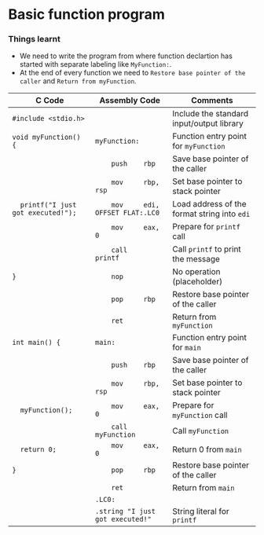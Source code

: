 # Basic function program

### Things learnt
  - We need to write the program from where function declartion has started with separate labeling like `MyFunction:`.
  - At the end of every function we need to `Restore base pointer of the caller` and `Return from myFunction`.

| C Code | Assembly Code | Comments |
|--------|----------------|----------|
| `#include <stdio.h>` | | Include the standard input/output library |
| `void myFunction() {` | `myFunction:` | Function entry point for `myFunction` |
| | `    push    rbp` | Save base pointer of the caller |
| | `    mov     rbp, rsp` | Set base pointer to stack pointer |
| `  printf("I just got executed!");` | `    mov     edi, OFFSET FLAT:.LC0` | Load address of the format string into `edi` |
| | `    mov     eax, 0` | Prepare for `printf` call |
| | `    call    printf` | Call `printf` to print the message |
| `}` | `    nop` | No operation (placeholder) |
| | `    pop     rbp` | Restore base pointer of the caller |
| | `    ret` | Return from `myFunction` |
| `int main() {` | `main:` | Function entry point for `main` |
| | `    push    rbp` | Save base pointer of the caller |
| | `    mov     rbp, rsp` | Set base pointer to stack pointer |
| `  myFunction();` | `    mov     eax, 0` | Prepare for `myFunction` call |
| | `    call    myFunction` | Call `myFunction` |
| `  return 0;` | `    mov     eax, 0` | Return 0 from `main` |
| `}` | `    pop     rbp` | Restore base pointer of the caller |
| | `    ret` | Return from `main` |
| | `.LC0:` | |
| | `.string "I just got executed!"` | String literal for `printf` |
